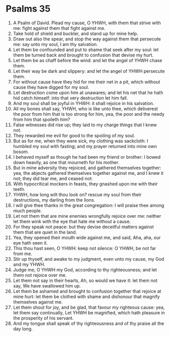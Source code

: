 ﻿# Psalms 35
1. A Psalm of David. Plead my cause, O YHWH, with them that strive with me: fight against them that fight against me. 
2. Take hold of shield and buckler, and stand up for mine help. 
3. Draw out also the spear, and stop the way against them that persecute me: say unto my soul, I am thy salvation. 
4. Let them be confounded and put to shame that seek after my soul: let them be turned back and brought to confusion that devise my hurt. 
5. Let them be as chaff before the wind: and let the angel of YHWH chase them. 
6. Let their way be dark and slippery: and let the angel of YHWH persecute them. 
7. For without cause have they hid for me their net in a pit, which without cause they have digged for my soul. 
8. Let destruction come upon him at unawares; and let his net that he hath hid catch himself: into that very destruction let him fall. 
9. And my soul shall be joyful in YHWH: it shall rejoice in his salvation. 
10. All my bones shall say, YHWH, who is like unto thee, which deliverest the poor from him that is too strong for him, yea, the poor and the needy from him that spoileth him? 
11. False witnesses did rise up; they laid to my charge things that I knew not. 
12. They rewarded me evil for good to the spoiling of my soul. 
13. But as for me, when they were sick, my clothing was sackcloth: I humbled my soul with fasting; and my prayer returned into mine own bosom. 
14. I behaved myself as though he had been my friend or brother: I bowed down heavily, as one that mourneth for his mother. 
15. But in mine adversity they rejoiced, and gathered themselves together: yea, the abjects gathered themselves together against me, and I knew it not; they did tear me, and ceased not: 
16. With hypocritical mockers in feasts, they gnashed upon me with their teeth. 
17. YHWH, how long wilt thou look on? rescue my soul from their destructions, my darling from the lions. 
18. I will give thee thanks in the great congregation: I will praise thee among much people. 
19. Let not them that are mine enemies wrongfully rejoice over me: neither let them wink with the eye that hate me without a cause. 
20. For they speak not peace: but they devise deceitful matters against them that are quiet in the land. 
21. Yea, they opened their mouth wide against me, and said, Aha, aha, our eye hath seen it. 
22. This thou hast seen, O YHWH: keep not silence: O YHWH, be not far from me. 
23. Stir up thyself, and awake to my judgment, even unto my cause, my God and my YHWH. 
24. Judge me, O YHWH my God, according to thy righteousness; and let them not rejoice over me. 
25. Let them not say in their hearts, Ah, so would we have it: let them not say, We have swallowed him up. 
26. Let them be ashamed and brought to confusion together that rejoice at mine hurt: let them be clothed with shame and dishonour that magnify themselves against me. 
27. Let them shout for joy, and be glad, that favour my righteous cause: yea, let them say continually, Let YHWH be magnified, which hath pleasure in the prosperity of his servant. 
28. And my tongue shall speak of thy righteousness and of thy praise all the day long. 
